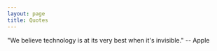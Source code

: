 ```yaml
---
layout: page
title: Quotes
---
```


"We believe technology is at its very best when it's invisible."   -- Apple
